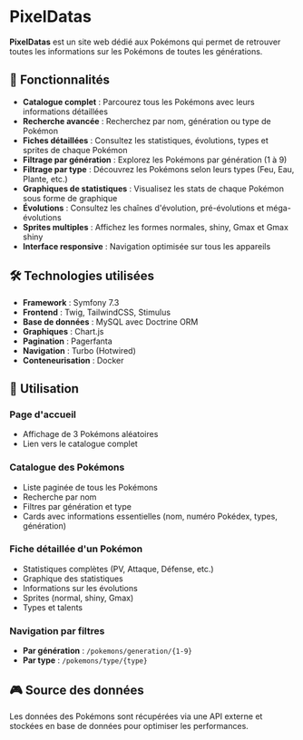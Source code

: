 # PixelDatas

**PixelDatas** est un site web dédié aux Pokémons qui permet de retrouver toutes les informations sur les Pokémons de toutes les générations.

## 🎯 Fonctionnalités

- **Catalogue complet** : Parcourez tous les Pokémons avec leurs informations détaillées
- **Recherche avancée** : Recherchez par nom, génération ou type de Pokémon
- **Fiches détaillées** : Consultez les statistiques, évolutions, types et sprites de chaque Pokémon
- **Filtrage par génération** : Explorez les Pokémons par génération (1 à 9)
- **Filtrage par type** : Découvrez les Pokémons selon leurs types (Feu, Eau, Plante, etc.)
- **Graphiques de statistiques** : Visualisez les stats de chaque Pokémon sous forme de graphique
- **Évolutions** : Consultez les chaînes d'évolution, pré-évolutions et méga-évolutions
- **Sprites multiples** : Affichez les formes normales, shiny, Gmax et Gmax shiny
- **Interface responsive** : Navigation optimisée sur tous les appareils

## 🛠️ Technologies utilisées

- **Framework** : Symfony 7.3
- **Frontend** : Twig, TailwindCSS, Stimulus
- **Base de données** : MySQL avec Doctrine ORM
- **Graphiques** : Chart.js
- **Pagination** : Pagerfanta
- **Navigation** : Turbo (Hotwired)
- **Conteneurisation** : Docker

## 📱 Utilisation

### Page d'accueil

- Affichage de 3 Pokémons aléatoires
- Lien vers le catalogue complet

### Catalogue des Pokémons

- Liste paginée de tous les Pokémons
- Recherche par nom
- Filtres par génération et type
- Cards avec informations essentielles (nom, numéro Pokédex, types, génération)

### Fiche détaillée d'un Pokémon

- Statistiques complètes (PV, Attaque, Défense, etc.)
- Graphique des statistiques
- Informations sur les évolutions
- Sprites (normal, shiny, Gmax)
- Types et talents

### Navigation par filtres

- **Par génération** : `/pokemons/generation/{1-9}`
- **Par type** : `/pokemons/type/{type}`

## 🎮 Source des données

Les données des Pokémons sont récupérées via une API externe et stockées en base de données pour optimiser les performances.


```
